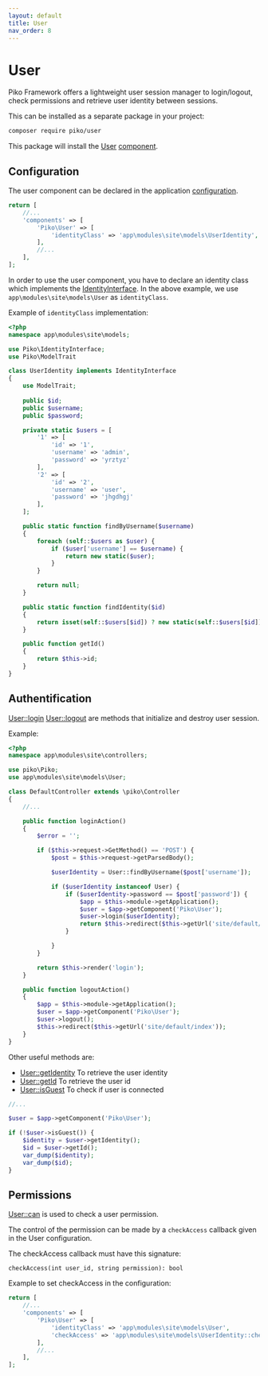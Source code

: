 ```yaml
---
layout: default
title: User
nav_order: 8
---
```


# User

Piko Framework offers a lightweight user session manager to login/logout, check permissions and retrieve user 
identity between sessions.

This can be installed as a separate package in your project:

```bash
composer require piko/user
```

This package will install the [User](../api/User.md) [component](concepts.md#component).

## Configuration

The user component can be declared in the application [configuration](application.md#configuration).

```php
return [
    //...
    'components' => [
        'Piko\User' => [
            'identityClass' => 'app\modules\site\models\UserIdentity',
        ],
        //...
    ],
];

```

In order to use the user component, you have to declare an identity class which implements 
the [IdentityInterface](../api/IdentityInterface.md). In the above example, we use `app\modules\site\models\User` as
`identityClass`.

Example of `identityClass` implementation:

```php
<?php
namespace app\modules\site\models;

use Piko\IdentityInterface;
use Piko\ModelTrait

class UserIdentity implements IdentityInterface
{
    use ModelTrait;
    
    public $id;
    public $username;
    public $password;

    private static $users = [
        '1' => [
            'id' => '1',
            'username' => 'admin',
            'password' => 'yrztyz'
        ],
        '2' => [
            'id' => '2',
            'username' => 'user',
            'password' => 'jhgdhgj'
        ],
    ];

    public static function findByUsername($username)
    {
        foreach (self::$users as $user) {
            if ($user['username'] == $username) {
                return new static($user);
            }
        }

        return null;
    }

    public static function findIdentity($id)
    {
        return isset(self::$users[$id]) ? new static(self::$users[$id]) : null;
    }

    public function getId()
    {
        return $this->id;
    }
}

```


## Authentification

[User::login](../api/User.md#method_login) [User::logout](../api/User.md#method_logout) are methods 
that initialize and destroy user session.

Example:

```php
<?php
namespace app\modules\site\controllers;

use piko\Piko;
use app\modules\site\models\User;

class DefaultController extends \piko\Controller
{
    //...

    public function loginAction()
    {
        $error = '';

        if ($this->request->GetMethod() == 'POST') {
            $post = $this->request->getParsedBody();

            $userIdentity = User::findByUsername($post['username']);

            if ($userIdentity instanceof User) {
                if ($userIdentity->password == $post['password']) {
                    $app = $this->module->getApplication();
                    $user = $app->getComponent('Piko\User');
                    $user->login($userIdentity);
                    return $this->redirect($this->getUrl('site/default/index'));
                }

            }
        }

        return $this->render('login');
    }

    public function logoutAction()
    {
        $app = $this->module->getApplication();
        $user = $app->getComponent('Piko\User');
        $user->logout();
        $this->redirect($this->getUrl('site/default/index'));
    }
}
```

Other useful methods are:

- [User::getIdentity](../api/User.md#method_getIdentity) To retrieve the user identity
- [User::getId](../api/User.md#method_getId) To retrieve the user id
- [User::isGuest](../api/User.md#method_isGuest) To check if user is connected

```php
//...

$user = $app->getComponent('Piko\User');

if (!$user->isGuest()) {
    $identity = $user->getIdentity();
    $id = $user->getId();
    var_dump($identity);
    var_dump($id);
}

```

## Permissions

[User::can](../api/User.md#method_can) is used to check a user permission.

The control of the permission can be made by a `checkAccess` callback given in the User configuration.

The checkAccess callback must have this signature: 

```
checkAccess(int user_id, string permission): bool
```

Example to set checkAccess in the configuration:

```php
return [
    //...
    'components' => [
        'Piko\User' => [
            'identityClass' => 'app\modules\site\models\User',
            'checkAccess' => 'app\modules\site\models\UserIdentity::checkAccess'
        ],
        //...
    ],
];
```
